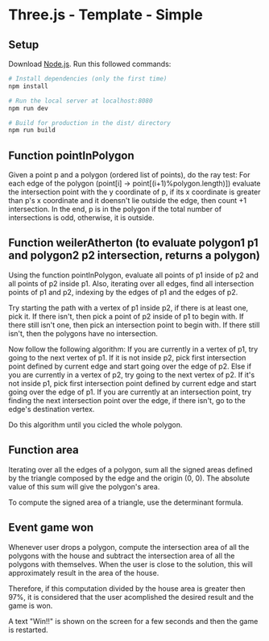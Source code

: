# Three.js - Template - Simple

## Setup
Download [Node.js](https://nodejs.org/en/download/).
Run this followed commands:

``` bash
# Install dependencies (only the first time)
npm install

# Run the local server at localhost:8080
npm run dev

# Build for production in the dist/ directory
npm run build
```

## Function pointInPolygon

Given a point p and a polygon (ordered list of points), do the ray test:
For each edge of the polygon (point[i] -> point[(i+1)%polygon.length)]) evaluate the intersection point with the y coordinate of p, if its x coordinate is greater than p's x coordinate and it doensn't lie outside the edge, then count +1 intersection. In the end, p is in the polygon if the total number of intersections is odd, otherwise, it is outside. 

## Function weilerAtherton (to evaluate polygon1 p1 and polygon2 p2 intersection, returns a polygon)

Using the function pointInPolygon, evaluate all points of p1 inside of p2 and all points of p2 inside p1. Also, iterating over all edges, find all intersection points of p1 and p2, indexing by the edges of p1 and the edges of p2. 

Try starting the path with a vertex of p1 inside p2, if there is at least one, pick it. If there isn't, then pick a point of p2 inside of p1 to begin with. If there still isn't one, then pick an intersection point to begin with. If there still isn't, then the polygons have no intersection.

Now follow the following algorithm: If you are currently in a vertex of p1, try going to the next vertex of p1. If it is not inside p2, pick first intersection point defined by current edge and start going over the edge of p2. Else if you are currently in a vertex of p2, try going to the next vertex of p2. If it's not inside p1, pick first intersection point defined by current edge and start going over the edge of p1. If you are currently at an intersection point, try finding the next intersection point over the edge, if there isn't, go to the edge's destination vertex. 

Do this algorithm until you cicled the whole polygon.

## Function area

Iterating over all the edges of a polygon, sum all the signed areas defined by the triangle composed by the edge and the origin (0, 0). The absolute value of this sum will give the polygon's area.

To compute the signed area of a triangle, use the determinant formula.

## Event game won

Whenever user drops a polygon, compute the intersection area of all the polygons with the house and subtract the intersection area of all the polygons with themselves. When the user is close to the solution, this will approximately result in the area of the house.

Therefore, if this computation divided by the house area is greater then 97%, it is considered that the user acomplished the desired result and the game is won.

A text "Win!!" is shown on the screen for a few seconds and then the game is restarted.
